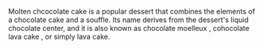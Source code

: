 Molten chcocolate cake is a popular dessert that combines the elements of a chocolate cake and a souffle. Its  name derives from the dessert's liquid chocolate center, and it is also known as chocolate moelleux , cohocolate lava cake , or simply lava cake.